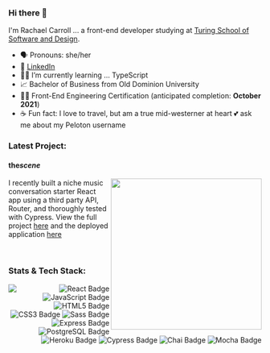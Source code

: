 ### Hi there 👋

I'm Rachael Carroll ... a front-end developer studying at [Turing School of Software and Design](https://turing.edu/).

- 🗣 Pronouns: she/her
- 💬 [LinkedIn](https://www.linkedin.com/in/rachaelcarroll/)
- 🧑‍🏫 I’m currently learning ... TypeScript 
- 📈 Bachelor of Business from Old Dominion University
- 🧑‍💻 Front-End Engineering Certification (anticipated completion: **October 2021**)
- ☕️ Fun fact: I love to travel, but am a true mid-westerner at heart 💕 ask me about my Peloton username 

### Latest Project: 

#### the<i>scene</i>
<p>
  <a href="https://github.com/rachaelcarroll/the-scene"><img width="300" align='right' src="https://github.com/rachaelcarroll/the-scene/blob/main/src/images/shufflin.gif"></a>
</p>

I recently built a niche music conversation starter React app using a third party API, Router, and thoroughly tested with Cypress.  View the full project [here](https://github.com/rachaelcarroll/the-scene) and the deployed application [here](https://the-scene.vercel.app/) 

<br>

### Stats & Tech Stack:
<div>
 <img align='left' src="https://github-readme-stats.vercel.app/api?username=rachaelcarroll&hide=stars&show_icons=true&theme=cobalt">
 <div align="right">  
  <img src="https://img.shields.io/badge/React-61DAFB?logo=react&logoColor=000&style=flat-square" alt="React Badge">
  <img src="https://img.shields.io/badge/JavaScript-F7DF1E?logo=javascript&logoColor=000&style=flat-square" alt="JavaScript Badge">
  <img src="https://img.shields.io/badge/HTML5-E34F26?logo=html5&logoColor=fff&style=flat-square" alt="HTML5 Badge">
  <img src="https://img.shields.io/badge/CSS3-1572B6?logo=css3&logoColor=fff&style=flat-square" alt="CSS3 Badge">
  <img src="https://img.shields.io/badge/Sass-C69?logo=sass&logoColor=fff&style=flat-square" alt="Sass Badge"> 
  <img src="https://img.shields.io/badge/Express-000?logo=express&logoColor=fff&style=flat-square" alt="Express Badge">
  <img src="https://img.shields.io/badge/PostgreSQL-4169E1?logo=postgresql&logoColor=fff&style=flat-square" alt="PostgreSQL Badge"> 
  <img src="https://img.shields.io/badge/Heroku-430098?logo=heroku&logoColor=fff&style=flat-square" alt="Heroku Badge"> 
  <img src="https://img.shields.io/badge/Cypress-17202C?logo=cypress&logoColor=fff&style=flat-square" alt="Cypress Badge">  
  <img src="https://img.shields.io/badge/Chai-A30701?logo=chai&logoColor=fff&style=flat-square" alt="Chai Badge">
  <img src="https://img.shields.io/badge/Mocha-8D6748?logo=mocha&logoColor=fff&style=flat-square" alt="Mocha Badge"> 
 </div>  
</div>
<br>
